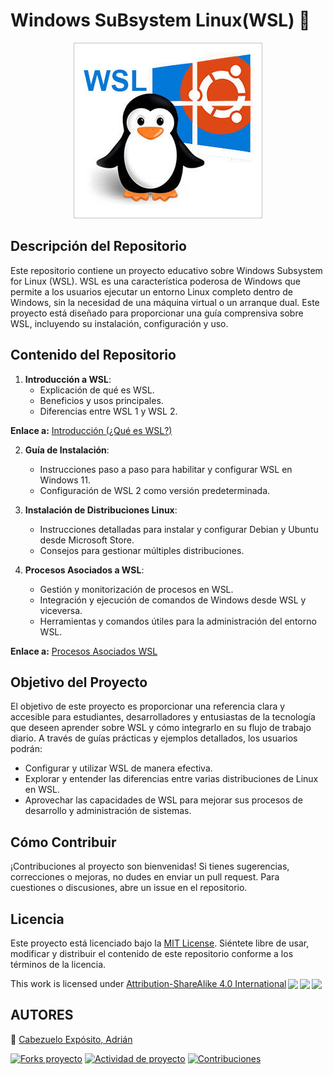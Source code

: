 #  Windows SuBsystem Linux(WSL) :penguin:
<p align="center">
   <img src="img/descarga.png" alt="portada"/>
</p>

## Descripción del Repositorio

Este repositorio contiene un proyecto educativo sobre Windows Subsystem for Linux (WSL). WSL es una característica poderosa de Windows que permite a los usuarios ejecutar un entorno Linux completo dentro de Windows, sin la necesidad de una máquina virtual o un arranque dual. Este proyecto está diseñado para proporcionar una guía comprensiva sobre WSL, incluyendo su instalación, configuración y uso.

## Contenido del Repositorio

1. **Introducción a WSL**:
   - Explicación de qué es WSL.
   - Beneficios y usos principales.
   - Diferencias entre WSL 1 y WSL 2.

**Enlace a:** [Introducción (¿Qué es WSL?)](#introducción-qu%C3%A9-es-wsl)

2. **Guía de Instalación**:
   - Instrucciones paso a paso para habilitar y configurar WSL en Windows 11.
   - Configuración de WSL 2 como versión predeterminada.

3. **Instalación de Distribuciones Linux**:
   - Instrucciones detalladas para instalar y configurar Debian y Ubuntu desde Microsoft Store.
   - Consejos para gestionar múltiples distribuciones.

4. **Procesos Asociados a WSL**:
   - Gestión y monitorización de procesos en WSL.
   - Integración y ejecución de comandos de Windows desde WSL y viceversa.
   - Herramientas y comandos útiles para la administración del entorno WSL.

**Enlace a:** [Procesos Asociados WSL](#procesos)

## Objetivo del Proyecto

El objetivo de este proyecto es proporcionar una referencia clara y accesible para estudiantes, desarrolladores y entusiastas de la tecnología que deseen aprender sobre WSL y cómo integrarlo en su flujo de trabajo diario. A través de guías prácticas y ejemplos detallados, los usuarios podrán:
- Configurar y utilizar WSL de manera efectiva.
- Explorar y entender las diferencias entre varias distribuciones de Linux en WSL.
- Aprovechar las capacidades de WSL para mejorar sus procesos de desarrollo y administración de sistemas.

## Cómo Contribuir

¡Contribuciones al proyecto son bienvenidas! Si tienes sugerencias, correcciones o mejoras, no dudes en enviar un pull request. Para cuestiones o discusiones, abre un issue en el repositorio.

## Licencia

Este proyecto está licenciado bajo la [MIT License](LICENSE). Siéntete libre de usar, modificar y distribuir el contenido de este repositorio conforme a los términos de la licencia.
 <p xmlns:cc="http://creativecommons.org/ns#" >This work is licensed under <a href="http://creativecommons.org/licenses/by-sa/4.0/?ref=chooser-v1" target="_blank" rel="license noopener noreferrer" style="display:inline-block;">Attribution-ShareAlike 4.0 International<img style="height:22px!important;margin-left:3px;vertical-align:text-bottom;" src="https://mirrors.creativecommons.org/presskit/icons/cc.svg?ref=chooser-v1"><img style="height:22px!important;margin-left:3px;vertical-align:text-bottom;" src="https://mirrors.creativecommons.org/presskit/icons/by.svg?ref=chooser-v1"><img style="height:22px!important;margin-left:3px;vertical-align:text-bottom;" src="https://mirrors.creativecommons.org/presskit/icons/sa.svg?ref=chooser-v1"></a></p> 


## AUTORES

 :pushpin: [Cabezuelo Expósito, Adrián](https://github.com/AdrianCE94)

[![Forks proyecto](https://img.shields.io/badge/Forks-yellow)](https://github.com/AdrianCE94/WSL/forks)
[![Actividad de proyecto](https://img.shields.io/badge/Actividad-red)](https://github.com/AdrianCE94/WSL/activity)
[![Contribuciones](https://img.shields.io/badge/Contribuciones-green)](https://github.com/AdrianCE94/WSL/graphs/contributors)

